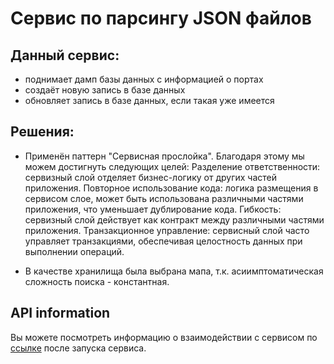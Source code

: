 # Сервис по парсингу JSON файлов


## Данный сервис:

- поднимает дамп базы данных с информацией о портах
- создаёт новую запись в базе данных
- обновляет запись в базе данных, если такая уже имеется

## Решения:
- Применён паттерн "Сервисная прослойка". Благодаря этому мы можем достигнуть следующих целей:
Разделение ответственности: сервизный слой отделяет бизнес-логику от других частей приложения.
Повторное использование кода: логика размещения в сервисом слое, может быть использована различными частями приложения, что уменьшает дублирование кода.
Гибкость: сервизный слой действует как контракт между различными частями приложения.
Транзакционное управление: cервисный слой часто управляет транзакциями, обеспечивая целостность данных при выполнении операций.

- В качестве хранилища была выбрана мапа, т.к. асиимптоматическая сложность поиска - константная.



## API information

Вы можете посмотреть информацию о взаимодействии с сервисом по [ссылке](http://localhost:8080/swagger/index.html) после запуска сервиса. 
